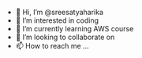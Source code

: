 - 👋 Hi, I’m @sreesatyaharika
- 👀 I’m interested in coding
- 🌱 I’m currently learning AWS course
- 💞️ I’m looking to collaborate on 
- 📫 How to reach me ...

<!---
sreesatyaharika/sreesatyaharika is a ✨ special ✨ repository because its `README.md` (this file) appears on your GitHub profile.
You can click the Preview link to take a look at your changes.
--->
